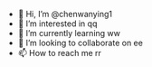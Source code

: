 - 👋 Hi, I’m @chenwanying1
- 👀 I’m interested in qq
- 🌱 I’m currently learning ww
- 💞️ I’m looking to collaborate on ee
- 📫 How to reach me rr

<!---
chenwanying1/chenwanying1 is a ✨ special ✨ repository because its `README.md` (this file) appears on your GitHub profile.
You can click the Preview link to take a look at your changes.
--->

